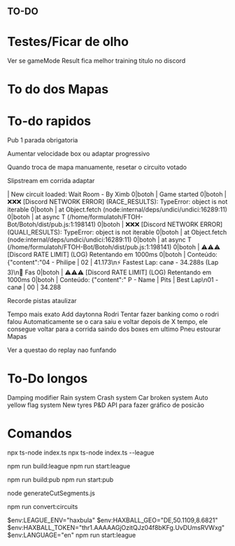 ## TO-DO

# Testes/Ficar de olho

Ver se gameMode Result fica melhor training titulo no discord

# To do dos Mapas

# To-do rapidos

Pub 1 parada obrigatoria

Aumentar velocidade box ou adaptar progressivo

Quando troca de mapa manuamente, resetar o circuito votado

Slipstream em corrida adaptar

| New circuit loaded: Wait Room - By Ximb
0|botoh | Game started
0|botoh | ❌❌❌ [Discord NETWORK ERROR] (RACE_RESULTS): TypeError: object is not iterable
0|botoh | at Object.fetch (node:internal/deps/undici/undici:16289:11)
0|botoh | at async T (/home/formulatoh/FTOH-Bot/Botoh/dist/pub.js:1:198141)
0|botoh | ❌❌❌ [Discord NETWORK ERROR] (QUALI_RESULTS): TypeError: object is not iterable
0|botoh | at Object.fetch (node:internal/deps/undici/undici:16289:11)
0|botoh | at async T (/home/formulatoh/FTOH-Bot/Botoh/dist/pub.js:1:198141)
0|botoh | ⚠️⚠️⚠️ [Discord RATE LIMIT] (LOG) Retentando em 1000ms
0|botoh | Conteúdo: {"content":"04 - Philipe | 02 | 41.173\n⚡ Fastest Lap: canø - 34.288s (Lap 3)\n🔧 Fas
0|botoh | ⚠️⚠️⚠️ [Discord RATE LIMIT] (LOG) Retentando em 1000ms
0|botoh | Conteúdo: {"content":" P - Name | Pits | Best Lap\n01 - canø | 00 | 34.288

Recorde pistas ataulizar

Tempo mais exato
Add daytonna Rodri
Tentar fazer banking como o rodri falou
Automaticamente se o cara saiu e voltar depois de X tempo, ele consegue voltar para a corrida saindo dos boxes em ultimo
Pneu estourar
Mapas

Ver a questao do replay nao funfando

# To-Do longos

Damping modifier
Rain system
Crash system
Car broken system
Auto yellow flag system
New tyres
P&D
API para fazer gráfico de posicão

# Comandos

npx ts-node index.ts
npx ts-node index.ts --league

npm run build:league
npm run start:league

npm run build:pub
npm run start:pub

node generateCutSegments.js

npm run convert:circuits

$env:LEAGUE_ENV="haxbula"
$env:HAXBALL_GEO="DE,50.1109,8.6821"
$env:HAXBALL_TOKEN="thr1.AAAAAGjOzitQJz04f8bKFg.UvDUmsRVWxg"
$env:LANGUAGE="en"
npm run start:league

